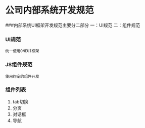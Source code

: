 # 公司内部系统开发规范
###内部系统UI框架开发规范主要分二部分
	一：UI规范
	二：组件规范

### UI规范
	统一使用ONEUI框架
### JS组件规范
	使用约定的组件开发

### 组件列表

1. tab切换
2. 分页
3. 对话框
4. 导航